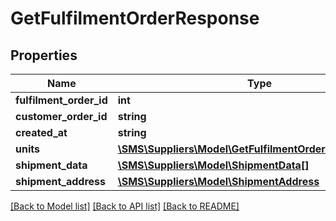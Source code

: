 # GetFulfilmentOrderResponse

## Properties
Name | Type | Description | Notes
------------ | ------------- | ------------- | -------------
**fulfilment_order_id** | **int** |  | 
**customer_order_id** | **string** |  | 
**created_at** | **string** |  | 
**units** | [**\SMS\Suppliers\Model\GetFulfilmentOrderUnitResponse[]**](GetFulfilmentOrderUnitResponse.md) |  | 
**shipment_data** | [**\SMS\Suppliers\Model\ShipmentData[]**](ShipmentData.md) |  | [optional] 
**shipment_address** | [**\SMS\Suppliers\Model\ShipmentAddress**](ShipmentAddress.md) |  | 

[[Back to Model list]](../../README.md#documentation-for-models) [[Back to API list]](../../README.md#documentation-for-api-endpoints) [[Back to README]](../../README.md)


